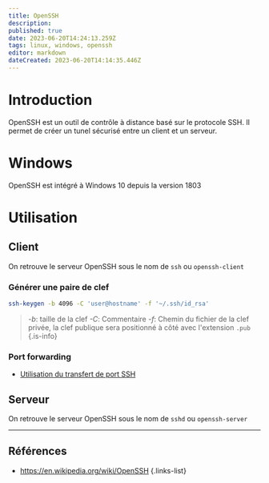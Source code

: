 ```yaml
---
title: OpenSSH
description: 
published: true
date: 2023-06-20T14:24:13.259Z
tags: linux, windows, openssh
editor: markdown
dateCreated: 2023-06-20T14:14:35.446Z
---
```


# Introduction
OpenSSH est un outil de contrôle à distance basé sur le protocole SSH. Il permet de créer un tunel sécurisé entre un client et un serveur.

# Windows
OpenSSH est intégré à Windows 10 depuis la version 1803

# Utilisation
## Client
On retrouve le serveur OpenSSH sous le nom de `ssh` ou `openssh-client`
### Générer une paire de clef 
```bash
ssh-keygen -b 4096 -C 'user@hostname' -f '~/.ssh/id_rsa'
``` 
> *-b*: taille de la clef
> *-C*: Commentaire
> *-f*: Chemin du fichier de la clef privée, la clef publique sera positionné à côté avec l'extension `.pub`
{.is-info}

### Port forwarding
- [Utilisation du transfert de port SSH](/openssh/port-forwarding)

## Serveur
On retrouve le serveur OpenSSH sous le nom de `sshd` ou `openssh-server`

---
## Références
- https://en.wikipedia.org/wiki/OpenSSH
{.links-list}